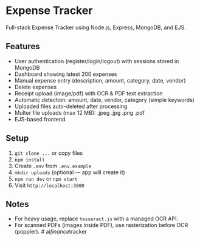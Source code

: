 # Expense Tracker

Full-stack Expense Tracker using Node.js, Express, MongoDB, and EJS.

## Features
- User authentication (register/login/logout) with sessions stored in MongoDB
- Dashboard showing latest 200 expenses
- Manual expense entry (description, amount, category, date, vendor)
- Delete expenses
- Receipt upload (image/pdf) with OCR & PDF text extraction
- Automatic detection: amount, date, vendor, category (simple keywords)
- Uploaded files auto-deleted after processing
- Multer file uploads (max 12 MB): .jpeg .jpg .png .pdf
- EJS-based frontend

## Setup
1. `git clone ...` or copy files
2. `npm install`
3. Create `.env` from `.env.example`
4. `mkdir uploads` (optional — app will create it)
5. `npm run dev` or `npm start`
6. Visit `http://localhost:3000`

## Notes
- For heavy usage, replace `tesseract.js` with a managed OCR API.
- For scanned PDFs (images inside PDF), use rasterization before OCR (poppler).
#   a i _ f i n a n c e _ t r a c k e r  
 